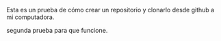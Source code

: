 Esta es un prueba de cómo crear un repositorio y clonarlo desde github a mi computadora.

segunda prueba para que funcione.